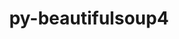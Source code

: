 ---
title: "py-beautifulsoup4"
layout: cache
categories: [package, v0.20.1]
meta: {"versions": ["4.11.1"], "compilers": ["gcc@=11.1.0", "gcc@=11.3.0"], "oss": ["ubuntu20.04", "ubuntu22.04"], "platforms": ["linux"], "targets": ["ppc64le", "x86_64_v3"], "stacks": ["data-vis-sdk", "e4s", "e4s-power", "ml-linux-x86_64-cpu", "ml-linux-x86_64-cuda", "root"], "num_specs": 11, "num_specs_by_stack": {"root": 11, "e4s-power": 3, "data-vis-sdk": 4, "e4s": 3, "ml-linux-x86_64-cpu": 1, "ml-linux-x86_64-cuda": 1}}
spec_details: [{"hash": "6b7e4ap2nuaguo6pgl5oew4duerl725p", "compiler": "gcc@=11.1.0", "versions": ["4.11.1"], "os": "ubuntu20.04", "platform": "linux", "target": "ppc64le", "variants": ["build_system=python_pip", "~html5lib", "~lxml"], "stacks": ["root", "e4s-power"], "size": "-", "tarball": "https://binaries.spack.io/releases/v0.20.1/build_cache/linux-ubuntu20.04-ppc64le/gcc-11.1.0/py-beautifulsoup4-4.11.1/linux-ubuntu20.04-ppc64le-gcc-11.1.0-py-beautifulsoup4-4.11.1-6b7e4ap2nuaguo6pgl5oew4duerl725p.spack"}, {"hash": "x7go36ne3ajig7oxmnw2rxyawqzbze7q", "compiler": "gcc@=11.1.0", "versions": ["4.11.1"], "os": "ubuntu20.04", "platform": "linux", "target": "ppc64le", "variants": ["build_system=python_pip", "~html5lib", "~lxml"], "stacks": ["root", "e4s-power"], "size": "-", "tarball": "https://binaries.spack.io/releases/v0.20.1/build_cache/linux-ubuntu20.04-ppc64le/gcc-11.1.0/py-beautifulsoup4-4.11.1/linux-ubuntu20.04-ppc64le-gcc-11.1.0-py-beautifulsoup4-4.11.1-x7go36ne3ajig7oxmnw2rxyawqzbze7q.spack"}, {"hash": "g2hy5lau5t7vzudfpnzyhbxeemzyxvlm", "compiler": "gcc@=11.1.0", "versions": ["4.11.1"], "os": "ubuntu20.04", "platform": "linux", "target": "ppc64le", "variants": ["build_system=python_pip", "~html5lib", "~lxml"], "stacks": ["root", "e4s-power"], "size": "-", "tarball": "https://binaries.spack.io/releases/v0.20.1/build_cache/linux-ubuntu20.04-ppc64le/gcc-11.1.0/py-beautifulsoup4-4.11.1/linux-ubuntu20.04-ppc64le-gcc-11.1.0-py-beautifulsoup4-4.11.1-g2hy5lau5t7vzudfpnzyhbxeemzyxvlm.spack"}, {"hash": "lfth73vw25hsmpxmnzqksh4lwulxa7wt", "compiler": "gcc@=11.1.0", "versions": ["4.11.1"], "os": "ubuntu20.04", "platform": "linux", "target": "x86_64_v3", "variants": ["build_system=python_pip", "~html5lib", "~lxml"], "stacks": ["data-vis-sdk", "root"], "size": "-", "tarball": "https://binaries.spack.io/releases/v0.20.1/build_cache/linux-ubuntu20.04-x86_64_v3/gcc-11.1.0/py-beautifulsoup4-4.11.1/linux-ubuntu20.04-x86_64_v3-gcc-11.1.0-py-beautifulsoup4-4.11.1-lfth73vw25hsmpxmnzqksh4lwulxa7wt.spack"}, {"hash": "eo5vmj735tw5vh4465hdggueeb4tvzbr", "compiler": "gcc@=11.1.0", "versions": ["4.11.1"], "os": "ubuntu20.04", "platform": "linux", "target": "x86_64_v3", "variants": ["build_system=python_pip", "~html5lib", "~lxml"], "stacks": ["data-vis-sdk", "root"], "size": "-", "tarball": "https://binaries.spack.io/releases/v0.20.1/build_cache/linux-ubuntu20.04-x86_64_v3/gcc-11.1.0/py-beautifulsoup4-4.11.1/linux-ubuntu20.04-x86_64_v3-gcc-11.1.0-py-beautifulsoup4-4.11.1-eo5vmj735tw5vh4465hdggueeb4tvzbr.spack"}, {"hash": "tfxw4uk7tgeuuo3nvs7xo6rgndfkdzrw", "compiler": "gcc@=11.1.0", "versions": ["4.11.1"], "os": "ubuntu20.04", "platform": "linux", "target": "x86_64_v3", "variants": ["build_system=python_pip", "~html5lib", "~lxml"], "stacks": ["root", "e4s"], "size": "-", "tarball": "https://binaries.spack.io/releases/v0.20.1/build_cache/linux-ubuntu20.04-x86_64_v3/gcc-11.1.0/py-beautifulsoup4-4.11.1/linux-ubuntu20.04-x86_64_v3-gcc-11.1.0-py-beautifulsoup4-4.11.1-tfxw4uk7tgeuuo3nvs7xo6rgndfkdzrw.spack"}, {"hash": "3znvlpidrp5mutg3pnxw2vxqcdzx3zkd", "compiler": "gcc@=11.1.0", "versions": ["4.11.1"], "os": "ubuntu20.04", "platform": "linux", "target": "x86_64_v3", "variants": ["build_system=python_pip", "~html5lib", "~lxml"], "stacks": ["data-vis-sdk", "root"], "size": "-", "tarball": "https://binaries.spack.io/releases/v0.20.1/build_cache/linux-ubuntu20.04-x86_64_v3/gcc-11.1.0/py-beautifulsoup4-4.11.1/linux-ubuntu20.04-x86_64_v3-gcc-11.1.0-py-beautifulsoup4-4.11.1-3znvlpidrp5mutg3pnxw2vxqcdzx3zkd.spack"}, {"hash": "xzm67jok5inarxr5ijyvmcvqya4rkcyt", "compiler": "gcc@=11.1.0", "versions": ["4.11.1"], "os": "ubuntu20.04", "platform": "linux", "target": "x86_64_v3", "variants": ["build_system=python_pip", "~html5lib", "~lxml"], "stacks": ["data-vis-sdk", "root"], "size": "-", "tarball": "https://binaries.spack.io/releases/v0.20.1/build_cache/linux-ubuntu20.04-x86_64_v3/gcc-11.1.0/py-beautifulsoup4-4.11.1/linux-ubuntu20.04-x86_64_v3-gcc-11.1.0-py-beautifulsoup4-4.11.1-xzm67jok5inarxr5ijyvmcvqya4rkcyt.spack"}, {"hash": "4abjxwntfiwpq35elmhmdxsztwvbhybb", "compiler": "gcc@=11.1.0", "versions": ["4.11.1"], "os": "ubuntu20.04", "platform": "linux", "target": "x86_64_v3", "variants": ["build_system=python_pip", "~html5lib", "~lxml"], "stacks": ["root", "e4s"], "size": "-", "tarball": "https://binaries.spack.io/releases/v0.20.1/build_cache/linux-ubuntu20.04-x86_64_v3/gcc-11.1.0/py-beautifulsoup4-4.11.1/linux-ubuntu20.04-x86_64_v3-gcc-11.1.0-py-beautifulsoup4-4.11.1-4abjxwntfiwpq35elmhmdxsztwvbhybb.spack"}, {"hash": "65uw4qq4lmkbdy34ubldsnbd2ed7m4ng", "compiler": "gcc@=11.1.0", "versions": ["4.11.1"], "os": "ubuntu20.04", "platform": "linux", "target": "x86_64_v3", "variants": ["build_system=python_pip", "~html5lib", "~lxml"], "stacks": ["root", "e4s"], "size": "-", "tarball": "https://binaries.spack.io/releases/v0.20.1/build_cache/linux-ubuntu20.04-x86_64_v3/gcc-11.1.0/py-beautifulsoup4-4.11.1/linux-ubuntu20.04-x86_64_v3-gcc-11.1.0-py-beautifulsoup4-4.11.1-65uw4qq4lmkbdy34ubldsnbd2ed7m4ng.spack"}, {"hash": "sb6z34hk6wpr3wo5vo5prp4bb553mvn2", "compiler": "gcc@=11.3.0", "versions": ["4.11.1"], "os": "ubuntu22.04", "platform": "linux", "target": "x86_64_v3", "variants": ["build_system=python_pip", "~html5lib", "~lxml"], "stacks": ["root", "ml-linux-x86_64-cpu", "ml-linux-x86_64-cuda"], "size": "-", "tarball": "https://binaries.spack.io/releases/v0.20.1/build_cache/linux-ubuntu22.04-x86_64_v3/gcc-11.3.0/py-beautifulsoup4-4.11.1/linux-ubuntu22.04-x86_64_v3-gcc-11.3.0-py-beautifulsoup4-4.11.1-sb6z34hk6wpr3wo5vo5prp4bb553mvn2.spack"}]
---